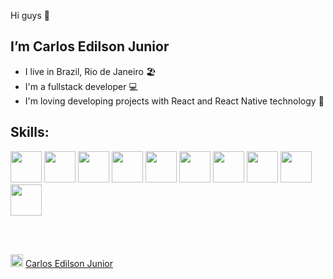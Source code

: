 Hi guys 👋
## I’m Carlos Edilson Junior 
* I live in Brazil, Rio de Janeiro 🏖️
* I'm a fullstack developer 💻
* I'm loving developing projects with React and React Native technology 🤩

## Skills:
<div>
  <img src="https://cdn-icons-png.flaticon.com/128/888/888859.png" height="50"/>
  <img src="https://cdn-icons-png.flaticon.com/128/888/888847.png" height="50"/>
  <img src="https://cdn-icons-png.flaticon.com/128/1199/1199124.png" height="50"/> 
  <img src="https://pagepro.co/blog/wp-content/uploads/2020/03/react-native-logo-884x1024.png" height="50"/>
  <img src="https://th.bing.com/th/id/R.2d297298f135c81dab0e98ffa7297560?rik=J2mDoOjGMSQgcA&riu=http%3a%2f%2fwww.bebetterdeveloper.com%2fimg%2fpost_img%2freact-logo.png&ehk=sHiDUgSh%2fXf51eovM%2fTWN834YgXb1olKWTiJnSdTz3Y%3d&risl=&pid=ImgRaw&r=0" height="50"/>
  
  
  <img src="https://logodownload.org/wp-content/uploads/2019/10/python-logo.png" height="50"/>
  <img src="https://upload.wikimedia.org/wikipedia/commons/thumb/7/73/Ruby_logo.svg/390px-Ruby_logo.svg.png" height="50"/>
  <img src="https://atomrace.com/blog/wp-content/uploads/2018/05/spring-boot-logo-300x158.png" height="50"/>
  <img src="https://th.bing.com/th/id/R.f6030bb0c464a063cfb3d98d3628ef33?rik=GMgtCyW7EXHMtw&pid=ImgRaw&r=0" height="50"/>
  <img src="https://cdn-icons-png.flaticon.com/128/5968/5968332.png" height="50"/>
</div>
  
  
  

<br></br>

<div>
  <img src="https://th.bing.com/th/id/R.ef7c744be2f78c8dc1fd6c9ec2b22c33?rik=sa128jy3lFgTGA&riu=http%3a%2f%2fwww.northernlightspr.com%2fwp-content%2fuploads%2f2015%2f08%2fLinkedIn.png&ehk=WtYCQF7SDlWe7q876gDwMKqIoUoj%2b8g%2bMGm84pQDxUo%3d&risl=&pid=ImgRaw&r=0" height="20"/>
  <a href="https://www.linkedin.com/in/carlosedilsonjr/" style="font-size='1'"}>Carlos Edilson Junior</a>
</div>
